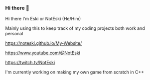 ### Hi there 👋

Hi there I'm Eski or NotEski (He/Him)

Mainly using this to keep track of my coding projects both work and personal

https://noteski.github.io/My-Website/

https://www.youtube.com/@NotEski

https://twitch.tv/NotEski

I'm currently working on making my own game from scratch in C++

<!--
**NotEski/NotEski** is a ✨ _special_ ✨ repository because its `README.md` (this file) appears on your GitHub profile.

Here are some ideas to get you started:

- 🔭 I’m currently working on ...
- 🌱 I’m currently learning ...
- 👯 I’m looking to collaborate on ...
- 🤔 I’m looking for help with ...
- 💬 Ask me about ...
- 📫 How to reach me: ...
- 😄 Pronouns: ...
- ⚡ Fun fact: ...
-->
